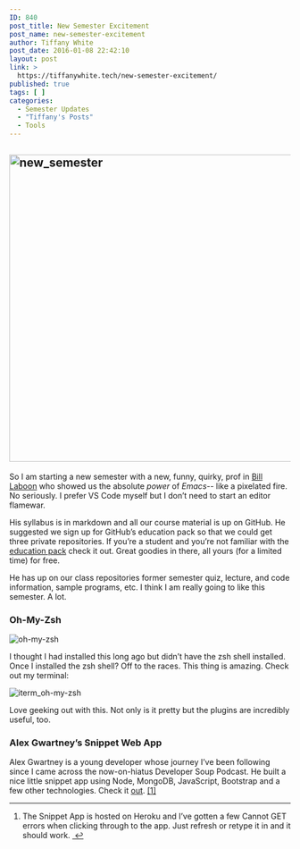 ```yaml
---
ID: 840
post_title: New Semester Excitement
post_name: new-semester-excitement
author: Tiffany White
post_date: 2016-01-08 22:42:10
layout: post
link: >
  https://tiffanywhite.tech/new-semester-excitement/
published: true
tags: [ ]
categories:
  - Semester Updates
  - "Tiffany's Posts"
  - Tools
---
```

<h2><img class="aligncenter" src="http://helloburgh.me/wp-content/uploads/2016/01/IMG3_20160108_172912.jpeg" alt="new_semester" width="550" height="550" /></h2>
So I am starting a new semester with a new, funny, quirky, prof in <a href="https://twitter.com/BillLaboon">Bill Laboon</a> who showed us the absolute <em>power</em> of <em>Emacs</em>-- like a pixelated fire. No seriously. I prefer VS Code myself but I don’t need to start an editor flamewar.

His syllabus is in markdown and all our course material is up on GitHub. He suggested we sign up for GitHub’s education pack so that we could get three private repositories. If you’re a student and you’re not familiar with the <a href="https://education.github.com/pack">education pack</a> check it out. Great goodies in there, all yours (for a limited time) for free.

He has up on our class repositories former semester quiz, lecture, and code information, sample programs, etc. I think I am really going to like this semester. A lot.
<h3>Oh-My-Zsh</h3>
<img class="aligncenter" src="http://helloburgh.me/wp-content/uploads/2016/01/oh-my-zsh.jpg" alt="oh-my-zsh" />

I thought I had installed this long ago but didn’t have the zsh shell installed. Once I installed the zsh shell? Off to the races. This thing is amazing. Check out my terminal:

<img class="aligncenter" src="http://helloburgh.me/wp-content/uploads/2016/01/Screenshot2016-01-08_10-26-37_PM.jpg" alt="iterm_oh-my-zsh" />

Love geeking out with this. Not only is it pretty but the plugins are incredibly useful, too.
<h3>Alex Gwartney’s Snippet Web App</h3>
Alex Gwartney is a young developer whose journey I’ve been following since I came across the now-on-hiatus Developer Soup Podcast. He built a nice little snippet app using Node, MongoDB, JavaScript, Bootstrap and a few other technologies. Check it <a href="https://snippetsearch.herokuapp.com/">out</a>. <a id="fnref:1" class="footnote" title="see footnote" href="1">[1]</a>
<div class="footnotes">

<hr />

<ol>
	<li id="fn:1">The Snippet App is hosted on Heroku and I’ve gotten a few Cannot GET errors when clicking through to the app. Just refresh or retype it in and it should work. <a class="reversefootnote" title="return to article" href="1"> ↩</a></li>
</ol>
</div>